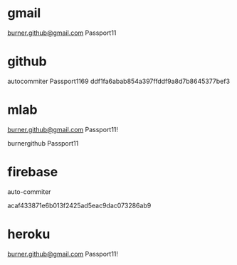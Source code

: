 # gmail
burner.github@gmail.com
Passport11

# github
autocommiter
Passport1169
ddf1fa6abab854a397ffddf9a8d7b8645377bef3

# mlab
burner.github@gmail.com
Passport11!

burnergithub
Passport11

# firebase
auto-commiter

acaf433871e6b013f2425ad5eac9dac073286ab9


# heroku
burner.github@gmail.com
Passport11!